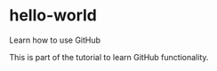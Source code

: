 # hello-world
Learn how to use GitHub


This is part of the tutorial to learn GitHub functionality.
